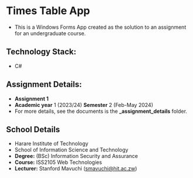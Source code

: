 # Times Table App

* This is a Windows Forms App created as the solution to an assignment for an undergraduate course.

## Technology Stack:

* C#

## Assignment Details:

* **Assignment 1**
* **Academic year** 1 (2023/24) **Semester** 2 (Feb-May 2024)
* For more details, see the documents is the **_assignment_details** folder.

## School Details

* Harare Institute of Technology
* School of Information Science and Technology
* **Degree:** (BSc) Information Security and Assurance
* **Course:** ISS2105 Web Technologies
* **Lecturer:** Stanford Mavuchi (smavuchi@hit.ac.zw)
